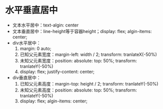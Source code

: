 水平垂直居中
===

* 文本水平居中：text-algin: center
* 文本垂直居中：line-height等于容器height；display: flex; algin-items: center;
* div水平居中：
  1. margin: 0 auto;
  2. 已知父元素宽度：margin-left: width / 2; transform: tranlateX(-50%)
  3. 未知父元素宽度：position: absolute: top: 50%; transform: tranlateY(-50%)
  4. display: flex; justify-content: center;
* div垂直居中：
  1. 已知父元素高度：margin-top: height / 2; transform: tranlateY(-50%)
  2. 未知父元素高度：position: absolute: top: 50%; transform: tranlateY(-50%)
  3. display: flex; algin-items: center;